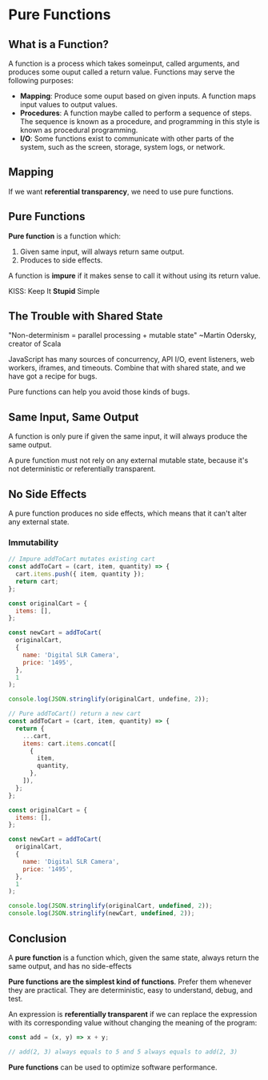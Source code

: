 # Pure Functions

## What is a Function?

A function is a process which takes someinput, called arguments, and produces some ouput called a return value. Functions may serve the following purposes:

- **Mapping**: Produce some ouput based on given inputs. A function maps input values to output values.
- **Procedures**: A function maybe called to perform a sequence of steps. The sequence is known as a procedure, and programming in this style is known as procedural programming.
- **I/O**: Some functions exist to communicate with other parts of the system, such as the screen, storage, system logs, or network.

## Mapping

If we want **referential transparency**, we need to use pure functions.

## Pure Functions

**Pure function** is a function which:

1. Given same input, will always return same output.
2. Produces to side effects.

A function is **impure** if it makes sense to call it without using its return value.

KISS: Keep It **Stupid** Simple

## The Trouble with Shared State

"Non-determinism = parallel processing + mutable state" ~Martin Odersky, creator of Scala

JavaScript has many sources of concurrency, API I/O, event listeners, web workers, iframes, and timeouts. Combine that with shared state, and we have got a recipe for bugs.

Pure functions can help you avoid those kinds of bugs.

## Same Input, Same Output

A function is only pure if given the same input, it will always produce the same output.

A pure function must not rely on any external mutable state, because it's not deterministic or referentially transparent.

## No Side Effects

A pure function produces no side effects, which means that it can't alter any external state.

### Immutability

```js
// Impure addToCart mutates existing cart
const addToCart = (cart, item, quantity) => {
  cart.items.push({ item, quantity });
  return cart;
};

const originalCart = {
  items: [],
};

const newCart = addToCart(
  originalCart,
  {
    name: 'Digital SLR Camera',
    price: '1495',
  },
  1
);

console.log(JSON.stringlify(originalCart, undefine, 2));
```

```js
// Pure addToCart() return a new cart
const addToCart = (cart, item, quantity) => {
  return {
    ...cart,
    items: cart.items.concat([
      {
        item,
        quantity,
      },
    ]),
  };
};

const originalCart = {
  items: [],
};

const newCart = addToCart(
  originalCart,
  {
    name: 'Digital SLR Camera',
    price: '1495',
  },
  1
);

console.log(JSON.stringlify(originalCart, undefined, 2));
console.log(JSON.stringlify(newCart, undefined, 2));
```

## Conclusion

A **pure function** is a function which, given the same state, always return the same output, and has no side-effects

**Pure functions are the simplest kind of functions**. Prefer them whenever they are practical. They are deterministic, easy to understand, debug, and test.

An expression is **referentially transparent** if we can replace the expression with its corresponding value without changing the meaning of the program:

```js
const add = (x, y) => x + y;

// add(2, 3) always equals to 5 and 5 always equals to add(2, 3)
```

**Pure functions** can be used to optimize software performance.
